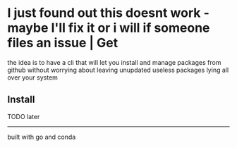 # I just found out this doesnt work - maybe I'll fix it or i will if someone files an issue | Get
the idea is to have a cli that will let you install and manage packages from github without worrying about leaving unupdated useless packages lying all over your system
## Install
TODO later

---
built with go and conda
